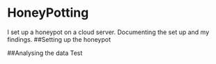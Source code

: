 # HoneyPotting
I set up a honeypot on a cloud server. Documenting the set up and my findings.
##Setting up the honeypot

##Analysing the data
Test

